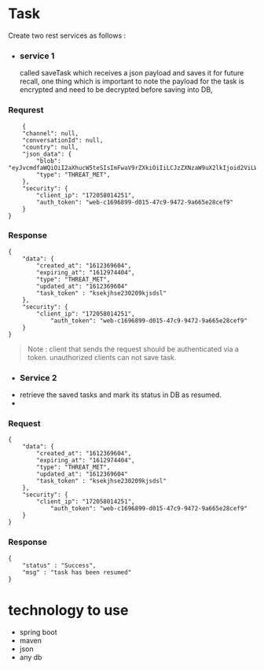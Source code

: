 <!DOCTYPE html>
<html>

<head>
  <meta charset="utf-8">
  <meta name="viewport" content="width=device-width, initial-scale=1.0">
   <link rel="stylesheet" href="https://stackedit.io/style.css" />
</head>

<body class="stackedit">
  <div class="stackedit__html"><h1 id="task">Task</h1>
<p>Create two rest services as follows :</p>
<ul>
<li>
<h3 id="service-1">service 1</h3>
called saveTask which receives a json payload and saves it for future recall, one thing which is important to note the payload for the task is encrypted and need to be decrypted before saving into DB,</li>
</ul>
<h3 id="requrest">Requrest</h3>
<pre><code>    {
    "channel": null,
    "conversationId": null,
    "country": null,
    "json_data": {
        "blob": "eyJvcmdfaWQiOiI2aXhucW5teSIsImFwaV9rZXkiOiIiLCJzZXNzaW9uX2lkIjoid2ViLWMxNjk2ODk5LWQwMTUtNDdjOS05NDcyLTlhNjY1ZTI4Y2VmOTE2MTIzNjk1OTQ3OTkiLCJhcGlfdHlwZSI6InNlc3Npb24tcXVlcnkiLCJzZXJ2aWNlX3R5cGUiOiJhbGwiLCJldmVudF90eXBlIjoibG9naW4iLCJwb2xpY3kiOiJ3dV9sb2dpbiIsInBhZ2VfaWQiOiIxIiwiaW5wdXRfaXBfYWRkcmVzcyI6IjI0NS4yNCiaWxlX2Jyb3dzZXIiLCJ3ZWJfc2Vzc2lvbl9pZCI6IndlYi1jMTY5Njg5OS1kMDE1LTQ3YzktOTQ3Mi05YTY2NWUyOGNlZjkiLCJvdXRwdXRfZm9ybWF0IjoianNvbiJ9",
        "type": "THREAT_MET",
    },
    "security": {
        "client_ip": "172058014251",
        "auth_token": "web-c1696899-d015-47c9-9472-9a665e28cef9"
    }
}
</code></pre>
<h3 id="response">Response</h3>
<pre><code>{
    "data": {
        "created_at": "1612369604",
        "expiring_at": "1612974404",
        "type": "THREAT_MET",
        "updated_at": "1612369604"
        "task_token" : "ksekjhse230209kjsdsl"
    },
    "security": {
        "client_ip": "172058014251",
            "auth_token": "web-c1696899-d015-47c9-9472-9a665e28cef9"
    }
}
</code></pre>
<blockquote>
<p>Note : client that sends the request should be authenticated via a token. unauthorized clients can not save task.</p>
</blockquote>
<ul>
<li>
<h3 id="service-2">Service 2</h3>
</li>
<li>retrieve the saved tasks and mark its status in DB as resumed.</li>
<li></li>
</ul>
<h3 id="request">Request</h3>
<pre><code>{
    "data": {
        "created_at": "1612369604",
        "expiring_at": "1612974404",
        "type": "THREAT_MET",
        "updated_at": "1612369604"
        "task_token" : "ksekjhse230209kjsdsl"
    },
    "security": {
        "client_ip": "172058014251",
            "auth_token": "web-c1696899-d015-47c9-9472-9a665e28cef9"
    }
}
</code></pre>
<h3 id="response-1">Response</h3>
<pre><code>{
    "status" : "Success",
    "msg" : "task has been resumed"
}
</code></pre>
<h1 id="technology-to-use">technology to use</h1>
<ul>
<li>spring boot</li>
<li>maven</li>
<li>json</li>
<li>any db</li>
</ul>
</div>
</body>

</html>
